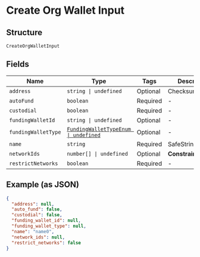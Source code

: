 
# Create Org Wallet Input

## Structure

`CreateOrgWalletInput`

## Fields

| Name | Type | Tags | Description |
|  --- | --- | --- | --- |
| `address` | `string \| undefined` | Optional | ChecksumAddress |
| `autoFund` | `boolean` | Required | - |
| `custodial` | `boolean` | Required | - |
| `fundingWalletId` | `string \| undefined` | Optional | - |
| `fundingWalletType` | [`FundingWalletTypeEnum \| undefined`](../../doc/models/funding-wallet-type-enum.md) | Optional | - |
| `name` | `string` | Required | SafeString |
| `networkIds` | `number[] \| undefined` | Optional | **Constraints**: `>= 0` |
| `restrictNetworks` | `boolean` | Required | - |

## Example (as JSON)

```json
{
  "address": null,
  "auto_fund": false,
  "custodial": false,
  "funding_wallet_id": null,
  "funding_wallet_type": null,
  "name": "name0",
  "network_ids": null,
  "restrict_networks": false
}
```

